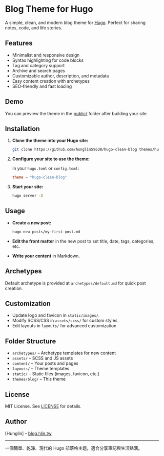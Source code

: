 # Blog Theme for Hugo

A simple, clean, and modern blog theme for [Hugo](https://gohugo.io/). Perfect for sharing notes, code, and life stories.

## Features

- Minimalist and responsive design
- Syntax highlighting for code blocks
- Tag and category support
- Archive and search pages
- Customizable author, description, and metadata
- Easy content creation with archetypes
- SEO-friendly and fast loading

## Demo

You can preview the theme in the [public/](../../public/) folder after building your site.

## Installation

1. **Clone the theme into your Hugo site:**

   ```bash
   git clone https://github.com/hunglin59638/hugo-clean-blog themes/hugo-clean-blog
   ```

2. **Configure your site to use the theme:**

   In your `hugo.toml` or `config.toml`:

   ```toml
   theme = "hugo-clean-blog"
   ```

3. **Start your site:**

   ```bash
   hugo server -D
   ```

## Usage

- **Create a new post:**

  ```bash
  hugo new posts/my-first-post.md
  ```

- **Edit the front matter** in the new post to set title, date, tags, categories, etc.
- **Write your content** in Markdown.

## Archetypes

Default archetype is provided at `archetypes/default.md` for quick post creation.

## Customization

- Update logo and favicon in `static/images/`.
- Modify SCSS/CSS in `assets/scss/` for custom styles.
- Edit layouts in `layouts/` for advanced customization.

## Folder Structure

- `archetypes/` – Archetype templates for new content
- `assets/` – SCSS and JS assets
- `content/` – Your posts and pages
- `layouts/` – Theme templates
- `static/` – Static files (images, favicon, etc.)
- `themes/blog/` – This theme

## License

MIT License. See [LICENSE](LICENSE) for details.

## Author

[Hunglin] – [blog.hlin.tw](https://blog.hlin.tw/)

---

一個簡單、乾淨、現代的 Hugo 部落格主題，適合分享筆記與生活點滴。
